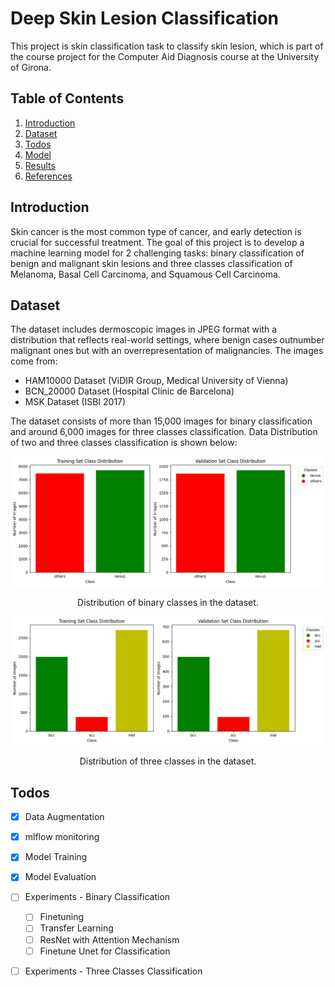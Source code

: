 # Deep Skin Lesion Classification
This project is skin classification task to classify skin lesion, which is part of the course project for the Computer Aid Diagnosis course at the University of Girona.

## Table of Contents
1. [Introduction](#introduction)
2. [Dataset](#dataset)
3. [Todos](#todos)
4. [Model](#model)
5. [Results](#results)
6. [References](#references)

## Introduction
Skin cancer is the most common type of cancer, and early detection is crucial for successful treatment. The goal of this project is to develop a machine learning model for 2 challenging tasks: binary classification of benign and malignant skin lesions and three classes classification of Melanoma, Basal Cell Carcinoma, and Squamous Cell Carcinoma.

## Dataset
The dataset includes dermoscopic images in JPEG format with a distribution that reflects real-world settings, where benign cases outnumber malignant ones but with an overrepresentation of malignancies. The images come from:   
- HAM10000 Dataset (ViDIR Group, Medical University of Vienna)
- BCN_20000 Dataset (Hospital Clínic de Barcelona)
- MSK Dataset (ISBI 2017)  

The dataset consists of more than 15,000 images for binary classification and around 6,000 images for three classes classification. Data Distribution of two and three classes classification is shown below:

![Binary Classdistribution](./images/two_class_distribution.png)
<p align="center">
    Distribution of binary classes in the dataset.
</p>

![Three Classdistribution](./images/three_class_distribution.png)
<p align="center">
    Distribution of three classes in the dataset.
</p>

## Todos
- [x] Data Augmentation
- [x] mlflow monitoring
- [x] Model Training
- [x] Model Evaluation
- [ ] Experiments - Binary Classification
    - [ ] Finetuning
    - [ ] Transfer Learning
    - [ ] ResNet with Attention Mechanism
    - [ ] Finetune Unet for Classification
- [ ] Experiments - Three Classes Classification



